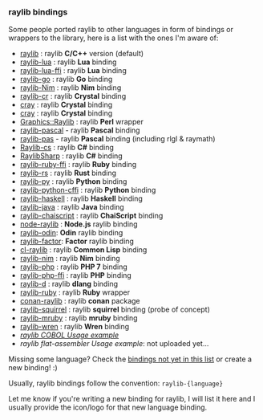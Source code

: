 ### raylib bindings

Some people ported raylib to other languages in form of bindings or wrappers to the library, here is a list with the ones I'm aware of:

 - [raylib](https://github.com/raysan5/raylib) : raylib **C/C++** version (default)
 - [raylib-lua](https://github.com/raysan5/raylib-lua) : raylib **Lua** binding
 - [raylib-lua-ffi](https://github.com/raysan5/raylib/issues/693) : raylib **Lua** binding
 - [raylib-go](https://github.com/gen2brain/raylib-go) : raylib **Go** binding
 - [raylib-Nim](https://gitlab.com/define-private-public/raylib-Nim) : raylib **Nim** binding
 - [raylib-cr](https://github.com/AregevDev/raylib-cr) : raylib **Crystal** binding
 - [cray](https://gitlab.com/Zatherz/cray) : raylib **Crystal** binding
 - [cray](https://github.com/tapgg/cray) : raylib **Crystal** binding
 - [Graphics::Raylib](https://metacpan.org/pod/Graphics::Raylib) : raylib **Perl** wrapper
 - [raylib-pascal](https://github.com/drezgames/raylib-pascal) - raylib **Pascal** binding
 - [raylib-pas](https://github.com/tazdij/raylib-pas) - raylib **Pascal** binding (including rlgl & raymath)
 - [Raylib-cs](https://github.com/ChrisDill/Raylib-cs) : raylib **C#** binding
 - [RaylibSharp](https://github.com/TheLumaio/RaylibSharp) : raylib **C#** binding
 - [raylib-ruby-ffi](https://github.com/D3nX/raylib-ruby-ffi) : raylib **Ruby** binding
 - [raylib-rs](https://github.com/deltaphc/raylib-rs) : raylib **Rust** binding
 - [raylib-py](https://github.com/overdev/raylib-py) : raylib **Python** binding
 - [raylib-python-cffi](https://github.com/electronstudio/raylib-python-cffi) : raylib **Python** binding
 - [raylib-haskell](https://github.com/DevJac/raylib-haskell) : raylib **Haskell** binding
 - [raylib-java](https://github.com/XoanaIO/raylib-java) : raylib **Java** binding
 - [raylib-chaiscript](https://github.com/RobLoach/raylib-chaiscript) : raylib **ChaiScript** binding
 - [node-raylib](https://github.com/RobLoach/node-raylib) : **Node.js** raylib binding
 - [raylib-odin](https://github.com/kevinw/raylib-odin): **Odin** raylib binding
 - [raylib-factor](https://github.com/Silverbeard00/raylib-factor): **Factor** raylib binding
 - [cl-raylib](https://github.com/longlene/cl-raylib) : raylib **Common Lisp** binding
 - [raylib-nim](https://github.com/Skrylar/raylib-nim) : raylib **Nim** binding
 - [raylib-php](https://github.com/joseph-montanez/raylib-php) : raylib **PHP 7** binding
 - [raylib-php-ffi](https://github.com/oraoto/raylib-php-ffi) : raylib **PHP** binding
 - [raylib-d](https://github.com/0xFireball/raylib_d) : raylib **dlang** binding
 - [raylib-ruby](https://github.com/a0/raylib-ruby) : raylib **Ruby** wrapper
 - [conan-raylib](https://github.com/veyroter/conan-raylib) : raylib **conan** package
 - [raylib-squirrel](https://github.com/RobLoach/raylib-squirrel) : raylib **squirrel** binding (probe of concept)
 - [raylib-mruby](https://github.com/lihaochen910/raylib-mruby) : raylib **mruby** binding
 - [raylib-wren](https://github.com/TSnake41/raylib-wren) : raylib **Wren** binding
 - *[raylib COBOL Usage example](https://github.com/Martinfx/Cobol/tree/master/OpenCobol/Games/raylib)*
 - *raylib flat-assembler Usage example*: not uploaded yet...
 
Missing some language? Check the [bindings not yet in this list](https://gist.github.com/raysan5/5764cc5b885183f523fce47f098f3d9b#bindings-not-yet-in-the-official-list) or create a new binding! :)

Usually, raylib bindings follow the convention: `raylib-{language}`

Let me know if you're writing a new binding for raylib, I will list it here and I usually 
provide the icon/logo for that new language binding.
